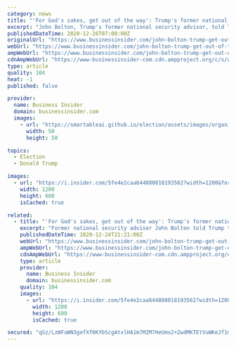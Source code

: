 ```yaml
---
category: news
title: "'For God's sakes, get out of the way': Trump's former national security advisor urges him to fund the US military"
excerpt: "John Bolton, Trump's former national security advisor, told Trump to \"get out of the way\" and said he was \"not a conservative.\""
publishedDateTime: 2020-12-26T07:08:00Z
originalUrl: "https://www.businessinsider.com/john-bolton-trump-get-out-of-the-way-ndaa-2020-12"
webUrl: "https://www.businessinsider.com/john-bolton-trump-get-out-of-the-way-ndaa-2020-12"
ampWebUrl: "https://www.businessinsider.com/john-bolton-trump-get-out-of-the-way-ndaa-2020-12?amp"
cdnAmpWebUrl: "https://www-businessinsider-com.cdn.ampproject.org/c/s/www.businessinsider.com/john-bolton-trump-get-out-of-the-way-ndaa-2020-12?amp"
type: article
quality: 104
heat: -1
published: false

provider:
  name: Business Insider
  domain: businessinsider.com
  images:
    - url: "https://smartableai.github.io/election/assets/images/organizations/businessinsider.com-50x50.jpg"
      width: 50
      height: 50

topics:
  - Election
  - Donald Trump

images:
  - url: "https://i.insider.com/5fe4e2caa644880018193562?width=1200&format=jpeg"
    width: 1200
    height: 600
    isCached: true

related:
  - title: "'For God's sakes, get out of the way': Trump's former national security adviser urges him to fund the US military"
    excerpt: "Former national security adviser John Bolton told Trump to \"get out of the way\" and said he was \"not a conservative.\""
    publishedDateTime: 2020-12-24T21:21:00Z
    webUrl: "https://www.businessinsider.com/john-bolton-trump-get-out-of-the-way-ndaa-2020-12"
    ampWebUrl: "https://www.businessinsider.com/john-bolton-trump-get-out-of-the-way-ndaa-2020-12?amp"
    cdnAmpWebUrl: "https://www-businessinsider-com.cdn.ampproject.org/c/s/www.businessinsider.com/john-bolton-trump-get-out-of-the-way-ndaa-2020-12?amp"
    type: article
    provider:
      name: Business Insider
      domain: businessinsider.com
    quality: 104
    images:
      - url: "https://i.insider.com/5fe4e2caa644880018193562?width=1200&format=jpeg"
        width: 1200
        height: 600
        isCached: true

secured: "qSz/LzWFuWN3gefXf0KYbScgAtxlHA1m7MZM7HeUmx2+ZwdMKTEtVuWKeJf1mL//RZCMeosQ9qpAy5Z8OqByu84Z8Qt/R963fmcpHwG2N1vktszl2GXcG/z9areZkbtouWlTMgORuZnhW2iZu4fyBkRmbtQoZ2qVlALo0lk7iRXWoPJqE5S4mAkWnls4veqZD1ocEiwEtkVwwuDySyBhPs0kMsKtuWGATlr/BOG9El7ONv27LqGND44GycVkeWC/iDGvU7C43DyRg7QIm/djYgSplhsAlgrRqAqNr1vpk6amtkooXFp8ZuizuSmAxpR4IBut1ooXjOxSzhnmYSvmE00qPR4m21FnaztRVZMYIzc=;UIcvZKkqYgplh9buhMaBFQ=="
---
```


